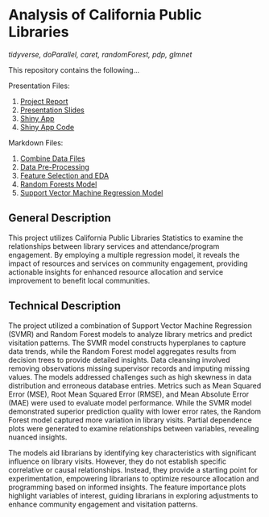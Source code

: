 # Analysis of California Public Libraries

*tidyverse, doParallel, caret, randomForest, pdp, glmnet*

This repository contains the following... 

Presentation Files: 
1. [Project Report](https://github.com/itstrieu/California_Public_Libraries/blob/main/Project%20Report.pdf)
2. [Presentation Slides](https://github.com/itstrieu/California_Public_Libraries/blob/main/Presentation%20Slides.pdf)
3. [Shiny App](https://itstrieu.shinyapps.io/California_Public_Libraries/)
4. [Shiny App Code](https://github.com/itstrieu/California_Public_Libraries/blob/main/CPL_Shiny_App.R)

Markdown Files:

1. [Combine Data Files](https://github.com/itstrieu/California_Public_Libraries/blob/main/00_CPL_Combine_Data_Files.md)
2. [Data Pre-Processing](https://github.com/itstrieu/California_Public_Libraries/blob/main/01_CPL_Data_PreProcessing.md)
3. [Feature Selection and EDA](https://github.com/itstrieu/California_Public_Libraries/blob/main/02_CPL_Feature_Selection.md)
4. [Random Forests Model](https://github.com/itstrieu/California_Public_Libraries/blob/main/03_CPL_Random_Forests.md) 
5. [Support Vector Machine Regression Model](https://github.com/itstrieu/California_Public_Libraries/blob/main/04_Support_Vector_Machine_Regression.md) 

## General Description

This project utilizes California Public Libraries Statistics to examine the relationships between library services and attendance/program engagement. By employing a multiple regression model, it reveals the impact of resources and services on community engagement, providing actionable insights for enhanced resource allocation and service improvement to benefit local communities.

## Technical Description

The project utilized a combination of Support Vector Machine Regression (SVMR) and Random Forest models to analyze library metrics and predict visitation patterns. The SVMR model constructs hyperplanes to capture data trends, while the Random Forest model aggregates results from decision trees to provide detailed insights. Data cleansing involved removing observations missing supervisor records and imputing missing values. The models addressed challenges such as high skewness in data distribution and erroneous database entries. Metrics such as Mean Squared Error (MSE), Root Mean Squared Error (RMSE), and Mean Absolute Error (MAE) were used to evaluate model performance. While the SVMR model demonstrated superior prediction quality with lower error rates, the Random Forest model captured more variation in library visits. Partial dependence plots were generated to examine relationships between variables, revealing nuanced insights. 

The models aid librarians by identifying key characteristics with significant influence on library visits. However, they do not establish specific correlative or causal relationships. Instead, they provide a starting point for experimentation, empowering librarians to optimize resource allocation and programming based on informed insights. The feature importance plots highlight variables of interest, guiding librarians in exploring adjustments to enhance community engagement and visitation patterns.
